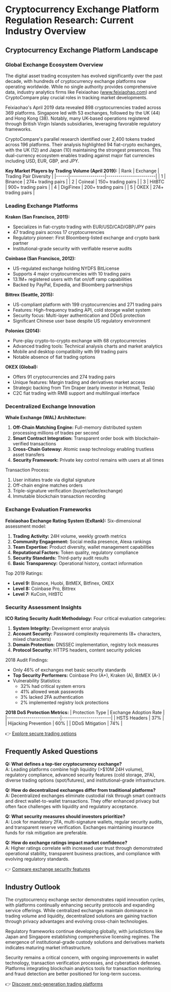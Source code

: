 # Cryptocurrency Exchange Platform Regulation Research: Current Industry Overview

## Cryptocurrency Exchange Platform Landscape

### Global Exchange Ecosystem Overview

The digital asset trading ecosystem has evolved significantly over the past decade, with hundreds of cryptocurrency exchange platforms now operating worldwide. While no single authority provides comprehensive data, industry analytics firms like Feixiaohao (www.feixiaohao.com) and CryptoCompare play crucial roles in tracking market developments.

Feixiaohao's April 2019 data revealed 898 cryptocurrencies traded across 369 platforms. Singapore led with 53 exchanges, followed by the UK (44) and Hong Kong (38). Notably, many UK-based operations registered through British Virgin Islands subsidiaries, leveraging favorable regulatory frameworks.

CryptoCompare's parallel research identified over 2,400 tokens traded across 196 platforms. Their analysis highlighted 94 fiat-crypto exchanges, with the UK (12) and Japan (10) maintaining the strongest presences. This dual-currency ecosystem enables trading against major fiat currencies including USD, EUR, GBP, and JPY.

**Key Market Players by Trading Volume (April 2019):**
| Rank | Exchange        | Trading Pair Diversity |
|------|-----------------|------------------------|
| 1    | Binance         | 274+ trading pairs     |
| 2    | Coineal         | 150+ trading pairs     |
| 3    | HitBTC          | 900+ trading pairs     |
| 4    | DigiFinex       | 200+ trading pairs     |
| 5    | OKEX            | 274+ trading pairs     |

### Leading Exchange Platforms

**Kraken (San Francisco, 2011):**
- Specializes in fiat-crypto trading with EUR/USD/CAD/GBP/JPY pairs
- 47 trading pairs across 17 cryptocurrencies
- Regulatory pioneer: First Bloomberg-listed exchange and crypto bank partner
- Institutional-grade security with verifiable reserve audits

**Coinbase (San Francisco, 2012):**
- US-regulated exchange holding NYDFS BitLicense
- Supports 4 major cryptocurrencies with 10 trading pairs
- 13.1M+ registered users with fiat on/off ramp capabilities
- Backed by PayPal, Expedia, and Bloomberg partnerships

**Bittrex (Seattle, 2015):**
- US-compliant platform with 199 cryptocurrencies and 271 trading pairs
- Features: High-frequency trading API, cold storage wallet system
- Security focus: Multi-layer authentication and DDoS protection
- Significant Chinese user base despite US regulatory environment

**Poloniex (2014):**
- Pure-play crypto-to-crypto exchange with 68 cryptocurrencies
- Advanced trading tools: Technical analysis charts and market analytics
- Mobile and desktop compatibility with 99 trading pairs
- Notable absence of fiat trading options

**OKEX (Global):**
- Offers 91 cryptocurrencies and 274 trading pairs
- Unique features: Margin trading and derivatives market access
- Strategic backing from Tim Draper (early investor in Hotmail, Tesla)
- C2C fiat trading with RMB support and multilingual interface

### Decentralized Exchange Innovation

**Whale Exchange (WAL) Architecture:**
1. **Off-Chain Matching Engine:** Full-memory distributed system processing millions of trades per second
2. **Smart Contract Integration:** Transparent order book with blockchain-verified transactions
3. **Cross-Chain Gateway:** Atomic swap technology enabling trustless asset transfers
4. **Security Framework:** Private key control remains with users at all times

Transaction Process:
1. User initiates trade via digital signature
2. Off-chain engine matches orders
3. Triple-signature verification (buyer/seller/exchange)
4. Immutable blockchain transaction recording

### Exchange Evaluation Frameworks

**Feixiaohao Exchange Rating System (ExRank):**
Six-dimensional assessment model:
1. **Trading Activity:** 24H volume, weekly growth metrics
2. **Community Engagement:** Social media presence, Alexa rankings
3. **Team Expertise:** Product diversity, wallet management capabilities
4. **Reputational Factors:** Token quality, regulatory compliance
5. **Security Standards:** Third-party audit results
6. **Basic Transparency:** Operational history, contact information

Top 2019 Ratings:
- **Level 9:** Binance, Huobi, BitMEX, Bitfinex, OKEX
- **Level 8:** Coinbase Pro, Bittrex
- **Level 7:** KuCoin, HitBTC

### Security Assessment Insights

**ICO Rating Security Audit Methodology:**
Four critical evaluation categories:
1. **System Integrity:** Development error analysis
2. **Account Security:** Password complexity requirements (8+ characters, mixed characters)
3. **Domain Protection:** DNSSEC implementation, registry lock measures
4. **Protocol Security:** HTTPS headers, content security policies

2018 Audit Findings:
- Only 46% of exchanges met basic security standards
- **Top Security Performers:** Coinbase Pro (A+), Kraken (A), BitMEX (A-)
- Vulnerability Statistics:
  - 32% had critical system errors
  - 41% allowed weak passwords
  - 3% lacked 2FA authentication
  - 2% implemented registry lock protections

**2018 DoS Protection Metrics:**
| Protection Type          | Exchange Adoption Rate |
|--------------------------|------------------------|
| HSTS Headers             | 37%                    |
| Hijacking Prevention     | 60%                    |
| DDoS Mitigation          | 74%                    |

👉 [Explore secure trading options](https://bit.ly/okx-bonus)

## Frequently Asked Questions

**Q: What defines a top-tier cryptocurrency exchange?**  
A: Leading platforms combine high liquidity (>$10M 24H volume), regulatory compliance, advanced security features (cold storage, 2FA), diverse trading options (spot/futures), and institutional-grade infrastructure.

**Q: How do decentralized exchanges differ from traditional platforms?**  
A: Decentralized exchanges eliminate custodial risk through smart contracts and direct wallet-to-wallet transactions. They offer enhanced privacy but often face challenges with liquidity and regulatory acceptance.

**Q: What security measures should investors prioritize?**  
A: Look for mandatory 2FA, multi-signature wallets, regular security audits, and transparent reserve verification. Exchanges maintaining insurance funds for risk mitigation are preferable.

**Q: How do exchange ratings impact market confidence?**  
A: Higher ratings correlate with increased user trust through demonstrated operational stability, transparent business practices, and compliance with evolving regulatory standards.

👉 [Compare exchange security features](https://bit.ly/okx-bonus)

## Industry Outlook

The cryptocurrency exchange sector demonstrates rapid innovation cycles, with platforms continually enhancing security protocols and expanding service offerings. While centralized exchanges maintain dominance in trading volume and liquidity, decentralized solutions are gaining traction through privacy advantages and evolving cross-chain technologies.

Regulatory frameworks continue developing globally, with jurisdictions like Japan and Singapore establishing comprehensive licensing regimes. The emergence of institutional-grade custody solutions and derivatives markets indicates maturing market infrastructure.

Security remains a critical concern, with ongoing improvements in wallet technology, transaction verification processes, and cyberattack defenses. Platforms integrating blockchain analytics tools for transaction monitoring and fraud detection are better positioned for long-term success.

👉 [Discover next-generation trading platforms](https://bit.ly/okx-bonus)